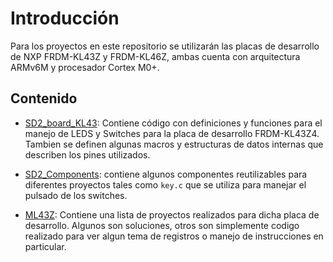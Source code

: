 # Introducción
Para los proyectos en este repositorio se utilizarán las placas de desarrollo de NXP FRDM-KL43Z y FRDM-KL46Z, ambas cuenta con arquitectura ARMv6M y procesador Cortex M0+.

## Contenido

- [SD2_board_KL43](/SD2_board_KL43/SD2_KL43Z_board.c): Contiene código con definiciones y funciones para el manejo de LEDS y Switches para la placa de desarrollo FRDM-KL43Z4. Tambien se definen algunas macros y estructuras de datos internas que describen los pines utilizados.

- [SD2_Components](/SD2_Components/key.c): contiene algunos componentes reutilizables para diferentes proyectos tales como `key.c` que se utiliza para manejar el pulsado de los switches.

- [ML43Z](/MKL43Z/README.md): Contiene una lista de proyectos realizados para dicha placa de desarrollo. Algunos son soluciones, otros son simplemente codigo realizado para ver algun tema de registros o manejo de instrucciones en particular. 
